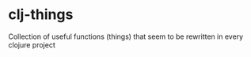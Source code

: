 clj-things
==========

Collection of useful functions (things) that seem to be rewritten in every clojure project
